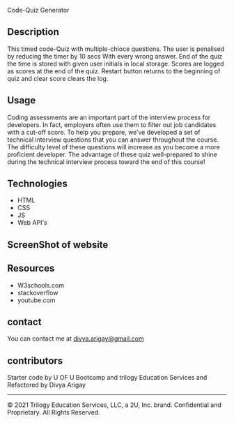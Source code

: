 Code-Quiz Generator

## Description
This timed code-Quiz with multiple-chioce questions. The user is penalised by reducing the timer by 10 secs With every wrong answer. End of the quiz the time is stored with given user initials in local storage. Scores are logged as scores at the end of the quiz.
Restart button returns to the beginning of quiz and clear score clears the log.


## Usage
Coding assessments are an important part of the interview process for developers. In fact, employers often use them to filter out job candidates with a cut-off score. To help you prepare, we’ve developed a set of technical interview questions that you can answer throughout the course. The difficulty level of these questions will increase as you become a more proficient developer. The advantage of these quiz well-prepared to shine during the technical interview process toward the end of this course!


## Technologies
- HTML
- CSS
- JS
- Web API's

## ScreenShot of website


## Resources
- W3schools.com
- stackoverflow
- youtube.com

## contact
You can contact me at divya.arigay@gmail.com

## contributors
Starter code by U OF U Bootcamp and trilogy Education Services and Refactored by Divya Arigay

- - -
© 2021 Trilogy Education Services, LLC, a 2U, Inc. brand. Confidential and Proprietary. All Rights Reserved.